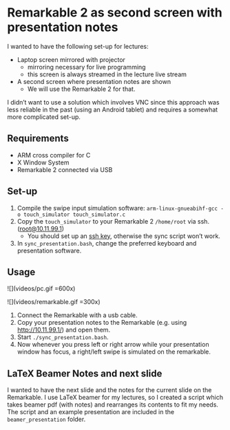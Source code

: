 # Remarkable 2 as second screen with presentation notes

I wanted to have the following set-up for lectures:

- Laptop screen mirrored with projector
    - mirroring necessary for live programming
    - this screen is always streamed in the lecture live stream
- A second screen where presentation notes are shown
    - We will use the Remarkable 2 for that.

I didn’t want to use a solution which involves VNC since this approach was less reliable in the past (using an Android tablet) and requires a somewhat more complicated set-up.

## Requirements

- ARM cross compiler for C
- X Window System
- Remarkable 2 connected via USB

## Set-up

1. Compile the swipe input simulation software: `arm-linux-gnueabihf-gcc -o touch_simulator touch_simulator.c`
2. Copy the `touch_simulator` to your Remarkable 2 `/home/root` via ssh. (root@10.11.99.1)
    * You should set up an [ssh key](https://remarkable.guide/guide/access/ssh.html#installing-a-ssh-key-on-your-device), otherwise the sync script won’t work.
3. In `sync_presentation.bash`, change the preferred keyboard and presentation software.

## Usage

![](videos/pc.gif =600x)

![](videos/remarkable.gif =300x)

1. Connect the Remarkable with a usb cable.
2. Copy your presentation notes to the Remarkable (e.g. using http://10.11.99.1/) and open them.
2. Start `./sync_presentation.bash`.
3. Now whenever you press left or right arrow while your presentation window has focus, a right/left swipe is simulated on the remarkable.

## LaTeX Beamer Notes and next slide

I wanted to have the next slide and the notes for the current slide on the Remarkable. I use LaTeX beamer for my lectures, so I created a script which takes beamer pdf (with notes) and rearranges its contents to fit my needs. The script and an example presentation are included in the `beamer_presentation` folder.
